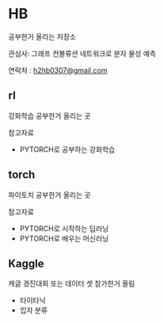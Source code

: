# HB
공부한거 올리는 저장소

관심사: 그래프 컨볼류션 네트워크로 분자 물성 예측

연락처 : h2hb0307@gmail.com

## rl 
강화학습 공부한거 올리는 곳

참고자료
- PYTORCH로 공부하는 강화학습

##  torch
파이토치 공부한거 올리는 곳

참고자료
- PYTORCH로 시작하는 딥러닝
- PYTORCH로 배우는 머신러닝

## Kaggle 
캐글 경진대회 또는 데이터 셋 참가한거 올림

- 타이타닉
- 입자 분류

